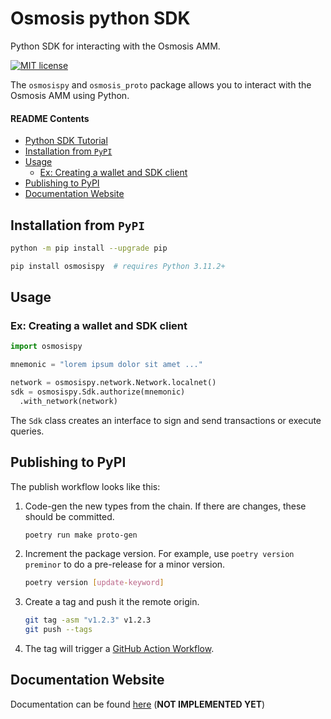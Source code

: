 # Osmosis python SDK

<!-- Python-based client for interacting with the Osmosis AMM. -->

Python SDK for interacting with the Osmosis AMM.

<!-- TODO add badges -->
<!-- Badges -->

[![MIT license][license-badge]][license-link]

<!-- Badges links -->

[license-badge]: https://img.shields.io/badge/License-MIT-blue.svg
[license-link]: https://github.com/sbneo2022/osmosispy/blob/master/LICENSE

The `osmosispy` and `osmosis_proto` package allows you to interact with the Osmosis AMM using Python.

#### README Contents

- [Python SDK Tutorial](#python-sdk-tutorial)
- [Installation from `PyPI`](#installation-from-pypi)
- [Usage](#usage)
  - [Ex: Creating a wallet and SDK client](#ex-creating-a-wallet-and-sdk-client)
- [Publishing to PyPI](#publishing-to-pypi)
- [Documentation Website](#documentation-website)

## Installation from `PyPI`

```bash
python -m pip install --upgrade pip

pip install osmosispy  # requires Python 3.11.2+
```

## Usage

### Ex: Creating a wallet and SDK client

```python
import osmosispy

mnemonic = "lorem ipsum dolor sit amet ..."

network = osmosispy.network.Network.localnet()
sdk = osmosispy.Sdk.authorize(mnemonic)
  .with_network(network)
```

The `Sdk` class creates an interface to sign and send transactions or execute queries.

## Publishing to PyPI

The publish workflow looks like this:

1. Code-gen the new types from the chain. If there are changes, these should be committed.

   ```sh
   poetry run make proto-gen
   ```

2. Increment the package version. For example, use `poetry version preminor` to do a pre-release for a minor version.

   ```sh
   poetry version [update-keyword]
   ```

3. Create a tag and push it the remote origin.

   ```sh
   git tag -asm "v1.2.3" v1.2.3
   git push --tags
   ```

4. The tag will trigger a [GitHub Action Workflow](https://github.com/sbneo2022/osmosispy/actions/workflows/publish.yml).

## Documentation Website

Documentation can be found [here](https://example.com) (**NOT IMPLEMENTED YET**)
